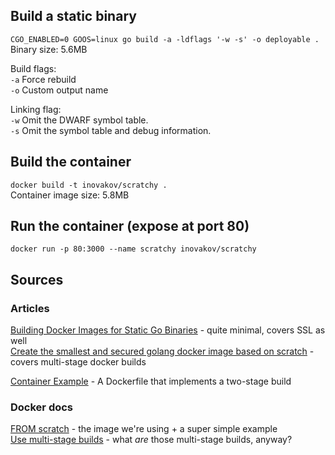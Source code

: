 
## Build a static binary
`CGO_ENABLED=0 GOOS=linux go build -a -ldflags '-w -s' -o deployable .`    
Binary size: 5.6MB  

Build flags:  
`-a` Force rebuild  
`-o` Custom output name  

Linking flag:  
`-w` Omit the DWARF symbol table.  
`-s` Omit the symbol table and debug information.    

## Build the container
`docker build -t inovakov/scratchy .`  
Container image size: 5.8MB

## Run the container (expose at port 80)
`docker run -p 80:3000 --name scratchy inovakov/scratchy`

## Sources
### Articles
[Building Docker Images for Static Go Binaries](https://medium.com/@kelseyhightower/optimizing-docker-images-for-static-binaries-b5696e26eb07) - quite minimal, covers SSL as well  
[Create the smallest and secured golang docker image based on scratch](https://medium.com/@chemidy/create-the-smallest-and-secured-golang-docker-image-based-on-scratch-4752223b7324) - covers multi-stage docker builds

[Container Example](https://gist.github.com/PurpleBooth/ec81bad0a7b56ac767e0da09840f835a) - A Dockerfile that implements a two-stage build

### Docker docs
[FROM scratch](https://hub.docker.com/_/scratch/) - the image we're using + a super simple example  
[Use multi-stage builds](https://docs.docker.com/develop/develop-images/multistage-build/) - what *are* those multi-stage builds, anyway?
